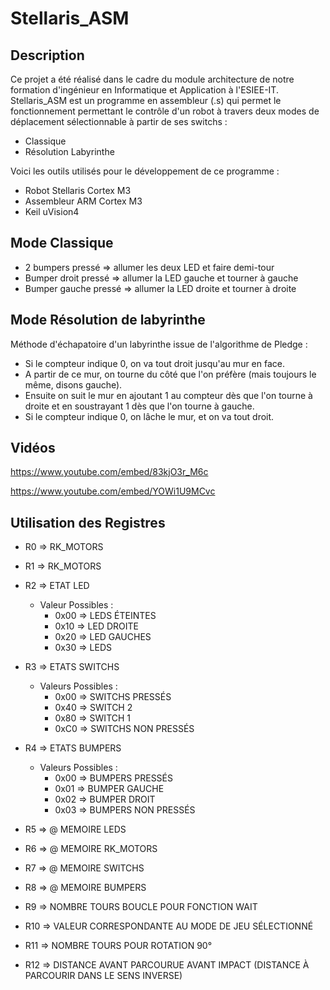 Stellaris_ASM
==============================================================

Description
--------------------------------------------------------------

Ce projet a été réalisé dans le cadre du module architecture de notre formation d'ingénieur en Informatique et Application à l'ESIEE-IT. Stellaris_ASM est un programme en assembleur (.s) qui permet le fonctionnement permettant le contrôle d'un robot à travers deux modes de déplacement sélectionnable à partir de ses switchs :

* Classique
* Résolution Labyrinthe

Voici les outils utilisés pour le développement de ce programme :

* Robot Stellaris Cortex M3
* Assembleur ARM Cortex M3
* Keil uVision4

Mode Classique
--------------------------------------------------------------

* 2 bumpers pressé => allumer les deux LED et faire demi-tour
* Bumper droit pressé => allumer la LED gauche et tourner à gauche
* Bumper gauche pressé => allumer la LED droite et tourner à droite

Mode Résolution de labyrinthe
--------------------------------------------------------------

Méthode d'échapatoire d'un labyrinthe issue de l'algorithme de Pledge :

* Si le compteur indique 0, on va tout droit jusqu'au mur en face.
* A partir de ce mur, on tourne du côté que l'on préfère (mais toujours le même, disons gauche).
* Ensuite on suit le mur en ajoutant 1 au compteur dès que l'on tourne à droite et en soustrayant 1 dès que l'on tourne à gauche.
* Si le compteur indique 0, on lâche le mur, et on va tout droit.

Vidéos
--------------------------------------------------------------
https://www.youtube.com/embed/83kjO3r_M6c

https://www.youtube.com/embed/YOWi1U9MCvc

Utilisation des Registres
--------------------------------------------------------------

* R0 => RK_MOTORS

* R1 => RK_MOTORS

* R2 => ETAT LED
  * Valeur Possibles :
    * 0x00 => LEDS ÉTEINTES
    * 0x10 => LED DROITE
    * 0x20 => LED GAUCHES
    * 0x30 => LEDS

* R3 => ETATS SWITCHS
  * Valeurs Possibles :
    * 0x00 => SWITCHS PRESSÉS
    * 0x40 => SWITCH 2
    * 0x80 => SWITCH 1
    * 0xC0 => SWITCHS NON PRESSÉS

* R4 => ETATS BUMPERS
  * Valeurs Possibles :
    * 0x00 => BUMPERS PRESSÉS
    * 0x01 => BUMPER GAUCHE
    * 0x02 => BUMPER DROIT
    * 0x03 => BUMPERS NON PRESSÉS

* R5 => @ MEMOIRE LEDS

* R6 => @ MEMOIRE RK_MOTORS

* R7 => @ MEMOIRE SWITCHS
  
* R8 => @ MEMOIRE BUMPERS

* R9 => NOMBRE TOURS BOUCLE POUR FONCTION WAIT

* R10 => VALEUR CORRESPONDANTE AU MODE DE JEU SÉLECTIONNÉ

* R11 => NOMBRE TOURS POUR ROTATION 90°

* R12 => DISTANCE AVANT PARCOURUE AVANT IMPACT (DISTANCE À PARCOURIR DANS LE SENS INVERSE)
